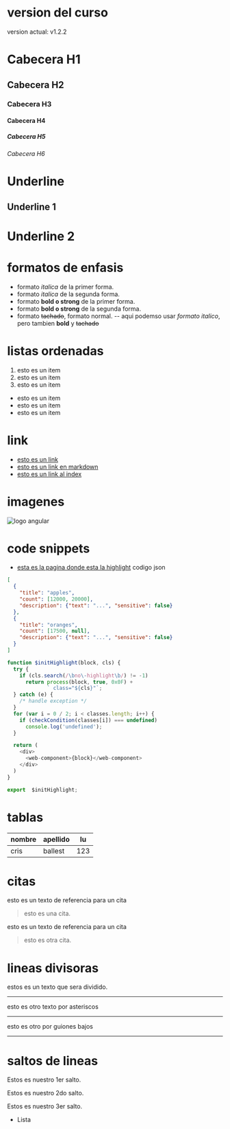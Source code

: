 # version del curso
version actual: v1.2.2

# Cabecera H1
## Cabecera H2
### Cabecera H3
#### Cabecera H4
##### Cabecera H5
###### Cabecera H6

# Underline
Underline 1
----------
Underline 2
==========

# formatos de enfasis
- formato *italica* de la primer forma.
- formato _italica_ de la segunda forma.
- formato **bold o strong** de la primer forma.
- formato __bold o strong__ de la segunda forma.
- formato ~~tachado~~, formato normal.
-- aqui podemso usar *formato italico*, pero tambien **bold** y ~~tachado~~
# listas ordenadas
1. esto es un item
2. esto es un item
3. esto es un item
- esto es un item
- esto es un item
- esto es un item
# link
- <a href="http://google.com">esto es un link</a>
- [esto es un link en markdown](http://google.com)
- [esto es un link al index](index.html)

# imagenes
![logo angular](https://s3.amazonaws.com/cdn.wp.m4ecnet/wp-content/uploads/2018/06/05041237/GitHub-logo-2-imagen.jpg)

# code snippets
- [esta es la pagina donde esta la highlight](https://highlightjs.org/static/demo/)
codigo json
```JSON
[
  {
    "title": "apples",
    "count": [12000, 20000],
    "description": {"text": "...", "sensitive": false}
  },
  {
    "title": "oranges",
    "count": [17500, null],
    "description": {"text": "...", "sensitive": false}
  }
]
```
```JavaScript
function $initHighlight(block, cls) {
  try {
    if (cls.search(/\bno\-highlight\b/) != -1)
      return process(block, true, 0x0F) +
             ` class="${cls}"`;
  } catch (e) {
    /* handle exception */
  }
  for (var i = 0 / 2; i < classes.length; i++) {
    if (checkCondition(classes[i]) === undefined)
      console.log('undefined');
  }

  return (
    <div>
      <web-component>{block}</web-component>
    </div>
  )
}

export  $initHighlight;
```
# tablas
| nombre | apellido | lu  |
| ------ | -----    | --- |
| cris   | ballest  | 123 |

# citas
esto es un texto de referencia para un cita
> esto es una cita.

esto es un texto de referencia para un cita
> esto es otra cita.

# lineas divisoras
estos es un texto que sera dividido.

--- 
esto  es otro texto por asteriscos

***
esto es otro por guiones bajos

___

# saltos de lineas
Estos es nuestro 1er salto.

Estos es nuestro 2do salto.

Estos es nuestro 3er salto.

- Lista
